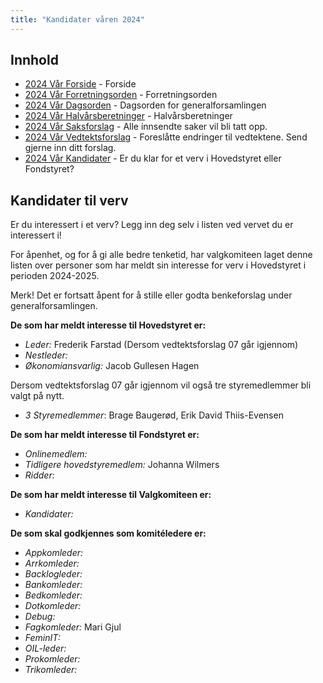 ```yaml
---
title: "Kandidater våren 2024"
---
```


## Innhold
* [2024 Vår Forside](/wiki/online/generalforsamlingen/genfors2024v)   - Forside
* [2024 Vår Forretningsorden](/wiki/online/generalforsamlingen/genfors2024v/forretningsorden) - Forretningsorden
* [2024 Vår Dagsorden](/wiki/online/generalforsamlingen/genfors2024v/dagsorden) - Dagsorden for generalforsamlingen
* [2024 Vår Halvårsberetninger](/wiki/online/generalforsamlingen/genfors2024V/aarsberetninger) - Halvårsberetninger
* [2024 Vår Saksforslag](/wiki/online/generalforsamlingen/genfors2024v/saksforslag) - Alle innsendte saker vil bli tatt opp.
* [2024 Vår Vedtektsforslag](/wiki/online/generalforsamlingen/genfors2024v/vedtekstforslag) - Foreslåtte endringer til vedtektene. Send gjerne inn ditt forslag.
* [2024 Vår Kandidater](/wiki/online/generalforsamlingen/genfors2024v/valg) - Er du klar for et verv i Hovedstyret eller Fondstyret?

## Kandidater til verv  
Er du interessert i et verv? Legg inn deg selv i listen ved vervet du er interessert i!

For åpenhet, og for å gi alle bedre tenketid, har valgkomiteen laget denne listen over personer som har meldt sin interesse for verv i Hovedstyret i perioden 2024-2025.

Merk! Det er fortsatt åpent for å stille eller godta benkeforslag under generalforsamlingen.  

**De som har meldt interesse til Hovedstyret er:**

* *Leder:* Frederik Farstad (Dersom vedtektsforslag 07 går igjennom)
* *Nestleder:*   
* *Økonomiansvarlig:* Jacob Gullesen Hagen

Dersom vedtektsforslag 07 går igjennom vil også tre styremedlemmer bli valgt på nytt.

* *3 Styremedlemmer*: Brage Baugerød, Erik David Thiis-Evensen 

**De som har meldt interesse til Fondstyret er:**

* *Onlinemedlem:* 
* *Tidligere hovedstyremedlem:* Johanna Wilmers
* *Ridder:* 

**De som har meldt interesse til Valgkomiteen er:**

* *Kandidater:* 

**De som skal godkjennes som komitéledere er:**

* *Appkomleder:* 
* *Arrkomleder:* 
* *Backlogleder:*
* *Bankomleder:*  
* *Bedkomleder:*
* *Dotkomleder:* 
* *Debug:*  
* *Fagkomleder:* Mari Gjul
* *FeminIT:* 
* *OIL-leder:* 
* *Prokomleder:* 
* *Trikomleder:*